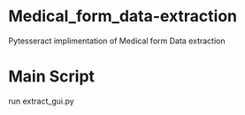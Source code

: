 # Medical_form_data-extraction
Pytesseract implimentation of Medical form Data extraction

# Main Script
run extract_gui.py
